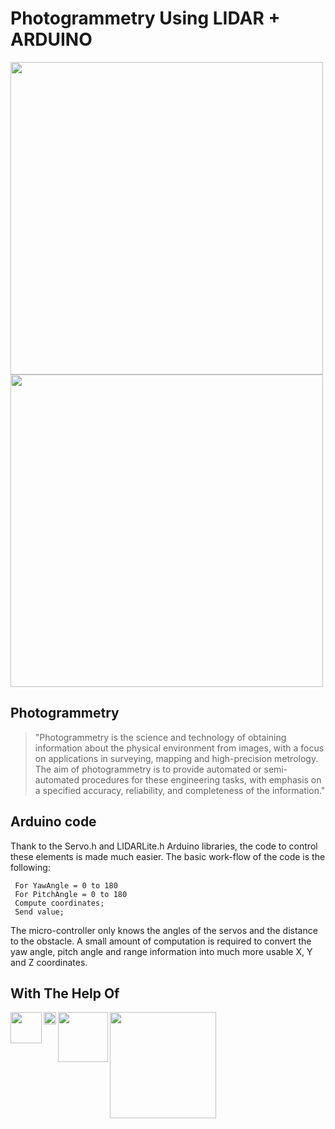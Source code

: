 #  Photogrammetry Using LIDAR + ARDUINO


<p align="left">
  
</p>

<img src="https://user-images.githubusercontent.com/26859754/160553016-117dd5ed-b7cf-4b82-a406-24accdca9507.png" width="500"/>
<img src="https://user-images.githubusercontent.com/26859754/160553172-300a27d5-dfde-4a4d-bf8a-66fbd52be52d.png" width="500" />



## Photogrammetry
> "Photogrammetry is the science and technology of obtaining information about the physical environment from images, with a focus on applications in surveying, mapping and high-precision metrology. The aim of photogrammetry is to provide automated or semi-automated procedures for these engineering tasks, with emphasis on a specified accuracy, reliability, and completeness of the information."


## Arduino code
Thank to the Servo.h and LIDARLite.h Arduino libraries, the code to control these elements is made much easier. The basic work-flow of the code is the following:

 ``` Init. lidar, servos and serial; 
  For YawAngle = 0 to 180
  For PitchAngle = 0 to 180 
  Compute coordinates;
  Send value;
  ```
  
The micro-controller only knows the angles of the servos and the distance to the obstacle. A small amount of computation is required to convert the yaw angle, pitch angle and range information into much more usable X, Y and Z coordinates.












## With The Help Of  


<img align="left" width="50px" src="https://user-images.githubusercontent.com/26859754/160555283-cc38287b-f8b1-460a-beba-f0c3439c039f.png"/>
<img align="left" width="20px" src="https://comma.ai/comma-white.png"/>
<img align="left" width="80px" src="https://upload.wikimedia.org/wikipedia/commons/thumb/8/87/Arduino_Logo.svg/2560px-Arduino_Logo.svg.png"/>
<img align="left" width="170px" src="https://www.openlidar.net/wp-content/uploads/2016/05/OpenLidarLogoText.png"/>
